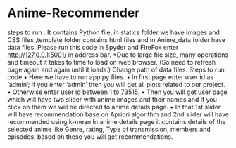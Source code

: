 # Anime-Recommender




steps to run :
It contains Python file, in statics folder we have images and CSS files ,template folder contains html files and in Anime_data folder have data files.
Please run this code in Spyder and FireFox enter http://127.0.0.1:5001/ in address bar.
*Due to large file size, many operations and timeout it takes to time to load on web browser.
 (So need to refresh page again and again until it loads.) 
Change path of data files.
Steps to run code
•	Here we have to run app.py files.
•	In first page enter user id as ‘admin’; if you enter ‘admin’ then you will get all plots related to our project.
•	Otherwise enter user id between 1 to 73515.
•	Then you will get user page which will have two slider with anime images  and their names and if you click on them we will be directed to anime details page.
•	In that 1st slider will have recommendation base on Apriori algorithm and 2nd slider will have recommended using k-mean 
In anime details page it contains details of the selected anime like Genre, rating, Type of transmission, members and episodes, based on these you will get recommendations.
